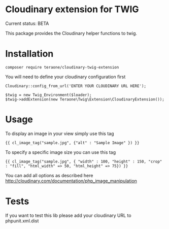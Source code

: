 Cloudinary extension for TWIG
=========================
Current status: BETA

This package provides the Cloudinary helper functions to twig. 


Installation
====

    composer require teraone/cloudinary-twig-extension


You will need to define your cloudinary configuration first

    Cloudinary::config_from_url('ENTER YOUR CLOUDINARY URL HERE');
    
    $twig = new Twig_Environment($loader);
    $twig->addExtension(new Teraone\Twig\Extension\CloudinaryExtension());

Usage
====

To display an image in your view simply use this tag

    {{ cl_image_tag("sample.jpg", {"alt" : "Sample Image" }) }}
    
To specify a specific image size you can use this tag

    {{ cl_image_tag("sample.jpg", { "width" : 100, "height" : 150, "crop" : "fill", "html_width" => 50, "html_height" => 75}) }}
                
You can add all options as described here 
http://cloudinary.com/documentation/php_image_manipulation


Tests
===

If you want to test this lib please add your cloudinary URL to phpunit.xml.dist
